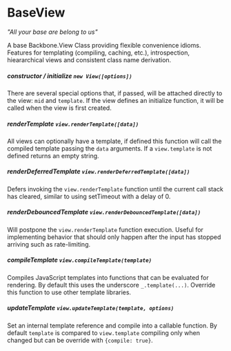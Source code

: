 # BaseView
*"All your base are belong to us"*

A base Backbone.View Class providing flexible convenience idioms. Features for templating (compiling, caching, etc.), introspection, hieararchical views and consistent class name derivation.

##### constructor / initialize `new View([options])`
There are several special options that, if passed, will be attached directly to the view: `mid` and `template`. If the view defines an initialize function, it will be called when the view is first created. 

##### renderTemplate `view.renderTemplate([data])`

All views can optionally have a template, if defined this function will call the compiled template passing the `data` arguments. If a `view.template` is not defined returns an empty string.   

##### renderDeferredTemplate `view.renderDeferredTemplate([data])`

Defers invoking the `view.renderTemplate` function until the current call stack has cleared, similar to using setTimeout with a delay of 0.

##### renderDebouncedTemplate `view.renderDebouncedTemplate([data])`

Will postpone the `view.renderTemplate` function execution. Useful for implementing behavior that should only happen after the input has stopped arriving such as rate-limiting.

##### compileTemplate `view.compileTemplate(template)`

Compiles JavaScript templates into functions that can be evaluated for rendering. By default this uses the underscore `_.template(...)`. Override this function to use other template libraries.

##### updateTemplate `view.updateTemplate(template, options)`

Set an internal template reference and compile into a callable function. By default `template` is compared to `view.template` compiling only when changed but can be override with `{compile: true}`. 
